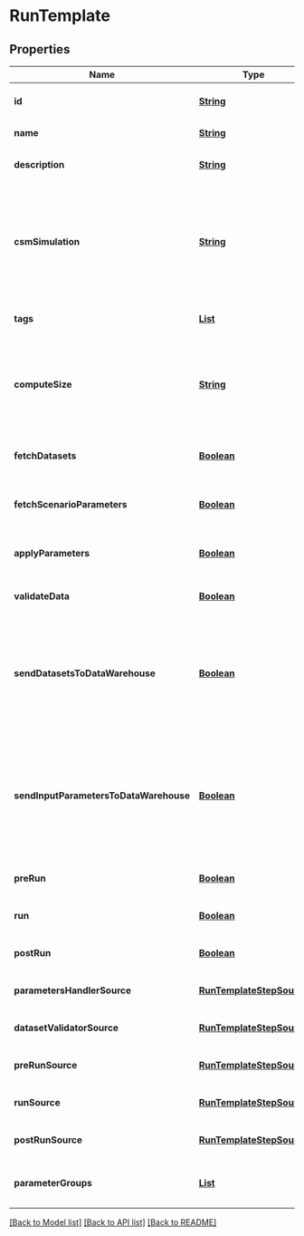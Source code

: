 # RunTemplate
## Properties

Name | Type | Description | Notes
------------ | ------------- | ------------- | -------------
**id** | [**String**](string.md) | the Solution Run Template id | [default to null]
**name** | [**String**](string.md) | the Run Template name | [default to null]
**description** | [**String**](string.md) | the Run Template description | [optional] [default to null]
**csmSimulation** | [**String**](string.md) | the Cosmo Tech simulation name. This information is send to the Engine. Mandatory information if no Engine is defined | [optional] [default to null]
**tags** | [**List**](string.md) | the list of Run Template tags | [optional] [default to null]
**computeSize** | [**String**](string.md) | the compute size needed for this Run Template. Standard sizes are basic and highcpu. Default is basic | [optional] [default to null]
**fetchDatasets** | [**Boolean**](boolean.md) | whether or not the fetch dataset step is done | [optional] [default to true]
**fetchScenarioParameters** | [**Boolean**](boolean.md) | whether or not the fetch parameters step is done | [optional] [default to true]
**applyParameters** | [**Boolean**](boolean.md) | whether or not the apply parameter step is done | [optional] [default to true]
**validateData** | [**Boolean**](boolean.md) | whether or not the validate step is done | [optional] [default to true]
**sendDatasetsToDataWarehouse** | [**Boolean**](boolean.md) | whether or not the Datasets values are send to the DataWarehouse prior to Simulation Run. If not set follow the Workspace setting | [optional] [default to null]
**sendInputParametersToDataWarehouse** | [**Boolean**](boolean.md) | whether or not the input parameters values are send to the DataWarehouse prior to Simulation Run. If not set follow the Workspace setting | [optional] [default to null]
**preRun** | [**Boolean**](boolean.md) | whether or not the pre-run step is done | [optional] [default to true]
**run** | [**Boolean**](boolean.md) | whether or not the run step is done | [optional] [default to true]
**postRun** | [**Boolean**](boolean.md) | whether or not the post-run step is done | [optional] [default to true]
**parametersHandlerSource** | [**RunTemplateStepSource**](RunTemplateStepSource.md) |  | [optional] [default to null]
**datasetValidatorSource** | [**RunTemplateStepSource**](RunTemplateStepSource.md) |  | [optional] [default to null]
**preRunSource** | [**RunTemplateStepSource**](RunTemplateStepSource.md) |  | [optional] [default to null]
**runSource** | [**RunTemplateStepSource**](RunTemplateStepSource.md) |  | [optional] [default to null]
**postRunSource** | [**RunTemplateStepSource**](RunTemplateStepSource.md) |  | [optional] [default to null]
**parameterGroups** | [**List**](string.md) | the ordered list of parameters groups for the Run Template | [optional] [default to null]

[[Back to Model list]](../README.md#documentation-for-models) [[Back to API list]](../README.md#documentation-for-api-endpoints) [[Back to README]](../README.md)

